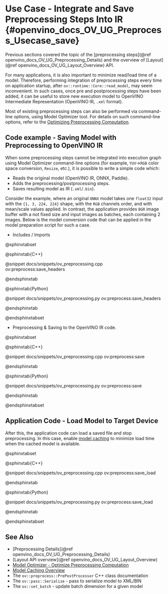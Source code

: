 # Use Case - Integrate and Save Preprocessing Steps Into IR {#openvino_docs_OV_UG_Preprocess_Usecase_save}


Previous sections covered the topic of the [preprocessing steps](@ref openvino_docs_OV_UG_Preprocessing_Details) and the overview of [Layout](@ref openvino_docs_OV_UG_Layout_Overview) API.

For many applications, it is also important to minimize read/load time of a model. Therefore, performing integration of preprocessing steps every time on application startup, after `ov::runtime::Core::read_model`, may seem inconvenient. In such cases, once pre and postprocessing steps have been added, it can be useful to store new execution model to OpenVINO Intermediate Representation (OpenVINO IR, `.xml` format).

Most of existing preprocessing steps can also be performed via command-line options, using Model Optimizer tool. For details on such command-line options, refer to the [Optimizing Preprocessing Computation](../MO_DG/prepare_model/Additional_Optimizations.md).

## Code example - Saving Model with Preprocessing to OpenVINO IR

When some preprocessing steps cannot be integrated into execution graph using Model Optimizer command-line options (for example, `YUV`->`RGB` color space conversion, `Resize`, etc.), it is possible to write a simple code which:
 - Reads the original model (OpenVINO IR, ONNX, Paddle).
 - Adds the preprocessing/postprocessing steps.
 - Saves resulting model as IR (`.xml`/`.bin`).

Consider the example, where an original `ONNX` model takes one `float32` input with the `{1, 3, 224, 224}` shape, with the `RGB` channels order, and with mean/scale values applied. In contrast, the application provides `BGR` image buffer with a not fixed size and input images as batches, each containing 2 images. Below is the model conversion code that can be applied in the model preparation script for such a case.

- Includes / Imports

@sphinxtabset

@sphinxtab{C++}

@snippet docs/snippets/ov_preprocessing.cpp ov:preprocess:save_headers

@endsphinxtab

@sphinxtab{Python}

@snippet docs/snippets/ov_preprocessing.py ov:preprocess:save_headers

@endsphinxtab

@endsphinxtabset

- Preprocessing & Saving to the OpenVINO IR code.

@sphinxtabset

@sphinxtab{C++}

@snippet docs/snippets/ov_preprocessing.cpp ov:preprocess:save

@endsphinxtab

@sphinxtab{Python}

@snippet docs/snippets/ov_preprocessing.py ov:preprocess:save

@endsphinxtab

@endsphinxtabset


## Application Code - Load Model to Target Device

After this, the application code can load a saved file and stop preprocessing. In this case, enable [model caching](./Model_caching_overview.md) to minimize load time when the cached model is available.

@sphinxtabset

@sphinxtab{C++}

@snippet docs/snippets/ov_preprocessing.cpp ov:preprocess:save_load

@endsphinxtab

@sphinxtab{Python}

@snippet docs/snippets/ov_preprocessing.py ov:preprocess:save_load

@endsphinxtab

@endsphinxtabset


## See Also
* [Preprocessing Details](@ref openvino_docs_OV_UG_Preprocessing_Details)
* [Layout API overview](@ref openvino_docs_OV_UG_Layout_Overview)
* [Model Optimizer - Optimize Preprocessing Computation](../MO_DG/prepare_model/Additional_Optimizations.md)
* [Model Caching Overview](./Model_caching_overview.md)
* The `ov::preprocess::PrePostProcessor` C++ class documentation
* The `ov::pass::Serialize` - pass to serialize model to XML/BIN
* The `ov::set_batch` - update batch dimension for a given model